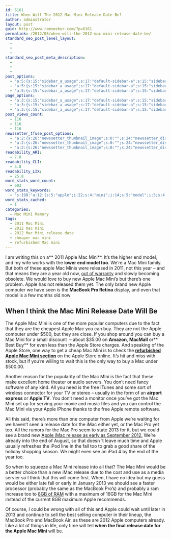 ```yaml
---
id: 6161
title: When Will The 2012 Mac Mini Release Date Be?
author: adminstrator
layout: post
guid: http://www.ramseeker.com/?p=6161
permalink: /2012/08/when-will-the-2012-mac-mini-release-date-be/
standard_seo_post_level_layout:
  - 
  - 
  - 
standard_seo_post_meta_description:
  - 
  - 
  - 
post_options:
  - 'a:5:{s:15:"sidebar_a_usage";s:17:"default-sidebar-a";s:15:"sidebar_b_usage";s:17:"default-sidebar-b";s:9:"hwa_usage";s:17:"default-headerbar";s:8:"ad_above";s:0:"";s:8:"ad_below";s:0:"";}'
  - 'a:5:{s:15:"sidebar_a_usage";s:17:"default-sidebar-a";s:15:"sidebar_b_usage";s:17:"default-sidebar-b";s:9:"hwa_usage";s:17:"default-headerbar";s:8:"ad_above";s:0:"";s:8:"ad_below";s:0:"";}'
  - 'a:5:{s:15:"sidebar_a_usage";s:17:"default-sidebar-a";s:15:"sidebar_b_usage";s:17:"default-sidebar-b";s:9:"hwa_usage";s:17:"default-headerbar";s:8:"ad_above";s:0:"";s:8:"ad_below";s:0:"";}'
page_options:
  - 'a:3:{s:15:"sidebar_a_usage";s:17:"default-sidebar-a";s:15:"sidebar_b_usage";s:17:"default-sidebar-b";s:9:"hwa_usage";s:17:"default-headerbar";}'
  - 'a:3:{s:15:"sidebar_a_usage";s:17:"default-sidebar-a";s:15:"sidebar_b_usage";s:17:"default-sidebar-b";s:9:"hwa_usage";s:17:"default-headerbar";}'
  - 'a:3:{s:15:"sidebar_a_usage";s:17:"default-sidebar-a";s:15:"sidebar_b_usage";s:17:"default-sidebar-b";s:9:"hwa_usage";s:17:"default-headerbar";}'
post_views_count:
  - 116
  - 116
  - 116
newssetter_tfuse_post_options:
  - 'a:2:{s:26:"newssetter_thumbnail_image";s:0:"";s:24:"newssetter_disable_image";s:4:"true";}'
  - 'a:2:{s:26:"newssetter_thumbnail_image";s:0:"";s:24:"newssetter_disable_image";s:4:"true";}'
  - 'a:2:{s:26:"newssetter_thumbnail_image";s:0:"";s:24:"newssetter_disable_image";s:4:"true";}'
readability_ARI:
  - 7.8
readability_CLI:
  - 5.8
readability_LIX:
  - 25.8
word_stats_word_count:
  - 603
word_stats_keywords:
  - 's:198:"a:12:{s:5:"apple";i:22;s:4:"mini";i:14;s:5:"model";i:3;s:4:"year";i:3;s:8:"computer";i:4;s:7:"macbook";i:4;s:7:"release";i:6;s:4:"date";i:3;s:5:"store";i:3;s:4:"need";i:3;s:4:"imac";i:3;i:2013;i:3;}";'
word_stats_cached:
  - 1
categories:
  - Mac Mini Memory
tags:
  - 2011 Mac Mini
  - 2012 mac mini
  - 2012 Mac Mini release date
  - cheaper mac mini
  - refurbished Mac mini
---
```

I am writing this on a** 2011 Apple Mac Mini**. It&#8217;s the higher end model, and my wife works with the l**ower end model too**. We&#8217;re a Mac Mini family. But both of these apple Mac Minis were released in 2011, not this year &#8211; and that means they are a year old now, [out of warranty][1] and slowly becoming obsolete. We would love to buy new Apple Mac Mini&#8217;s but there&#8217;s one problem. Apple has not released them yet. The only brand new Apple computer we have seen is the **MacBook Pro Retina** display, and even that model is a few months old now

## **When I think the Mac Mini Release Date Will Be**

The Apple Mac Mini is one of the more popular computers due to the fact that they are the cheapest Apple Mac you can buy. They are not the Apple computer under $500, but they are close. If you shop around you can buy a Mac Mini for a small discount  &#8211; about $35.00 on **Amazon**, **MacMall** or** Best Buy** for even less than the Apple Store charges. And speaking of the Apple Store, one way to get a cheap Mac Mini is to check the [**refurbished Apple Mac Mini section**][2] on the Apple Store online. It&#8217;s hit and miss with stock, but if you&#8217;re willing to wait this is the only way to buy a Mac under $500.00.

Another reason for the popularity of the Mac MIni is the fact that these make excellent home theater or audio servers. You don&#8217;t need fancy software of any kind. All you need is the free iTunes and some sort of wireless connector for your TV or stereo &#8211; usually in the form of an **airport express** or **Apple TV**. You don&#8217;t need a monitor once you&#8217;ve got the Mac Mini set up for serving your movie and music files and you can control the Mac Mini via your Apple iPhone thanks to the free Apple remote software.

All this said, there&#8217;s more than one computer from Apple we&#8217;re waiting for we haven&#8217;t seen a release date for the iMac either yet, or the Mac Pro yet too. All the rumors for the Mac Pro seem to state 2013 for it, but we could see a brand new [Apple iMac release as early as September 2012.][3] We&#8217;re already into the end of August, so that doesn &#8216;t leave much time and Apple usually refreshes the iPod line in the fall too to grab a good share of the holiday shopping season. We might even see an iPad 4 by the end of the year too.

So when to squeeze a Mac Mini release into all that? The Mac Mini would be a better choice than a new iMac release due to the cost and use as a media servier so I think that this will come first. When, I have no idea but my guess would be either late fall or early in January 2013 we should see a faster processor (probably the same as the MacBook Pro&#8217;s) and probably a ram increase too to [8GB of RAM][4] with a maximum of 16GB for the Mac Mini instead of the current 8GB maximum Apple recommends.

Of course, I could be wrong with all of this and Apple could wait until later in 2013 and continue to sell the best selling computer in their lineup, the MacBook Pro and MacBook Air, as these are 2012 Apple computers already. Like a lot of things in life, only time will tell **when the final release date for the Apple Mac Mini** will be.

&nbsp;

 [1]: http://www.ramseeker.com/is-applecare-for-a-2011-macbook-pro-worth-it/ "Is AppleCare Worth It for A MacBook Pro?"
 [2]: http://store.apple.com/us/browse/home/specialdeals/mac/mac_mini
 [3]: http://www.ramseeker.com/when-will-the-imac-2012-release-date-be/ "When Will The iMac 2012 Release Date Be?"
 [4]: http://www.ramseeker.com/mac-mini-ddr3-memory-upgrade-prices/